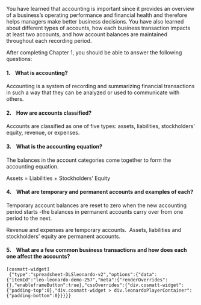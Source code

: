 You have learned that accounting is important since it provides an overview of a business’s operating performance and financial health and therefore helps managers make better business decisions. You have also learned about different types of accounts, how each business transaction impacts at least two accounts, and how account balances are maintained throughout each recording period.

After completing Chapter 1, you should be able to answer the following questions:

#### 1\.    What is accounting?

Accounting is a system of recording and summarizing financial transactions in such a way that they can be analyzed or used to communicate with others.

#### 2\.    How are accounts classified?

Accounts are classified as one of five types: assets, liabilities, stockholders’ equity, revenue, or expenses.

#### 3\.    What is the accounting equation?

The balances in the account categories come together to form the accounting equation.

Assets = Liabilities + Stockholders’ Equity

#### 4\.    What are temporary and permanent accounts and examples of each?

Temporary account balances are reset to zero when the new accounting period starts -the balances in permanent accounts carry over from one period to the next.

Revenue and expenses are temporary accounts.  Assets, liabilities and stockholders’ equity are permanent accounts.

#### 5\.    What are a few common business transactions and how does each one affect the accounts?

```
[cosmatt-widget]
 {"type":"spreadsheet-DLSleonardo-v2","options":{"data":{"itemId":"leo-leonardo-demo-257","meta":{"renderOverrides":{},"enableframeButton":true},"cssOverrides":{"div.cosmatt-widget":{"padding-top":0},"div.cosmatt-widget > div.leonardoPlayerContainer":{"padding-bottom":0}}}}} 
```
